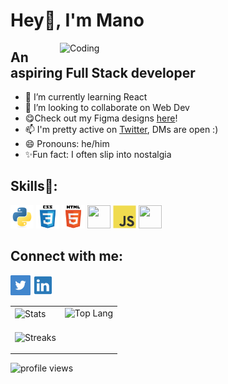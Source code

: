 # Hey👋, I'm Mano

<img align="right" alt="Coding" width="425" src="https://cdn.dribbble.com/users/3859528/screenshots/9164402/media/730597676ca0663238bb350aed97f848.gif">

## An aspiring Full Stack developer

- 🌱 I’m currently learning React
- 👯 I’m looking to collaborate on Web Dev 
- 😋Check out my Figma designs <a href="https://www.figma.com/file/qoeuXAfMn3gjpf5b11oMod/MY-DESIGNS?node-id=0%3A1">here</a>!
- 📫 I'm pretty active on <a href="https://twitter.com/mano__08">Twitter</a>, DMs are open :)
- 😄 Pronouns: he/him
- ✨Fun fact: I often slip into nostalgia


## Skills🍳:

<img height="37" width="37" src="https://raw.githubusercontent.com/devicons/devicon/master/icons/python/python-original.svg"> <img height="37" width="37" src="https://raw.githubusercontent.com/devicons/devicon/master/icons/css3/css3-original-wordmark.svg"> <img height="37" width="37" src="https://raw.githubusercontent.com/devicons/devicon/master/icons/html5/html5-original-wordmark.svg"> <img height="37" width="37" src="https://getbootstrap.com/docs/5.1/assets/brand/bootstrap-logo.svg"> <img height="37" width="37" src="https://raw.githubusercontent.com/devicons/devicon/master/icons/javascript/javascript-original.svg"> <img height="37" width="37" src="https://www.vectorlogo.zone/logos/figma/figma-icon.svg">

## Connect with me:

<a href="https://twitter.com/mano__08" target="_blank"><img height="32" width="32" src="Twitter Icon.svg" /></a>
<a href="https://www.linkedin.com/in/mano-w-827850227/" target="_blank"><img height="32" width="32" src="Linkedin Icon2.svg" /></a>

<!--
<a href="https://github.com/Mano-08">
  <img align="left" src="https://github-readme-stats.vercel.app/api?username=Mano-08&hide=stars&show_icons=true&theme=algolia"/>
  <img align="left" src="https://github-readme-stats.vercel.app/api/top-langs?username=unnati914&show_icons=true&locale=en&layout=compact" alt="unnati914" />
</a>
-->

<table>
  <tr>
   
<td><img align="center" src="https://github-readme-stats.vercel.app/api?username=Mano-08&show_icons=true&locale=en&theme=algolia" alt="Stats" />
    <td><img src="https://github-readme-stats.vercel.app/api/top-langs?username=Mano-08&show_icons=true&locale=en&layout=compact&theme=algolia" alt="Top Lang" /></td>
  </tr>
  <tr>
    <td> 
      <p><img align="center" src="https://github-readme-streak-stats.herokuapp.com/?user=Mano-08" alt="Streaks" /></p>
    </td>
  </tr>
      
</table>


![profile views](https://komarev.com/ghpvc/?username=Mano-08&style=flat&color=blue&label=Profile+Views)
